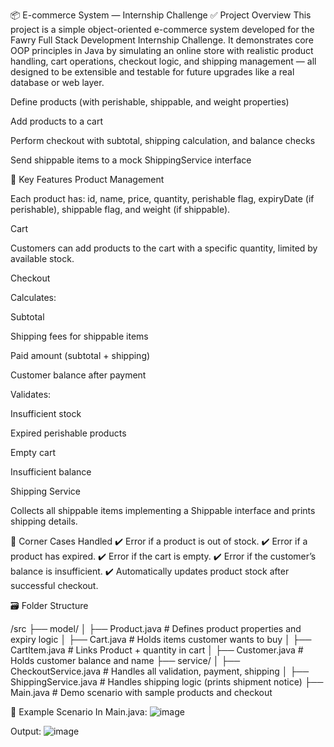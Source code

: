 📦 E-commerce System — Internship Challenge
✅ Project Overview
This project is a simple object-oriented e-commerce system developed for the Fawry Full Stack Development Internship Challenge.
It demonstrates core OOP principles in Java by simulating an online store with realistic product handling, cart operations, checkout logic, and shipping management — all designed to be extensible and testable for future upgrades like a real database or web layer.

Define products (with perishable, shippable, and weight properties)

Add products to a cart

Perform checkout with subtotal, shipping calculation, and balance checks

Send shippable items to a mock ShippingService interface

🛒 Key Features
Product Management

Each product has: id, name, price, quantity, perishable flag, expiryDate (if perishable), shippable flag, and weight (if shippable).

Cart

Customers can add products to the cart with a specific quantity, limited by available stock.

Checkout

Calculates:

Subtotal

Shipping fees for shippable items

Paid amount (subtotal + shipping)

Customer balance after payment

Validates:

Insufficient stock

Expired perishable products

Empty cart

Insufficient balance

Shipping Service

Collects all shippable items implementing a Shippable interface and prints shipping details.


🧩 Corner Cases Handled
✔️ Error if a product is out of stock.
✔️ Error if a product has expired.
✔️ Error if the cart is empty.
✔️ Error if the customer’s balance is insufficient.
✔️ Automatically updates product stock after successful checkout.

🗃️ Folder Structure

/src
 ├── model/
 │   ├── Product.java         # Defines product properties and expiry logic
 │   ├── Cart.java            # Holds items customer wants to buy
 │   ├── CartItem.java        # Links Product + quantity in cart
 │   ├── Customer.java        # Holds customer balance and name
 ├── service/
 │   ├── CheckoutService.java # Handles all validation, payment, shipping
 │   ├── ShippingService.java # Handles shipping logic (prints shipment notice)
 ├── Main.java                # Demo scenario with sample products and checkout


📄 Example Scenario
In Main.java:
![image](https://github.com/user-attachments/assets/89eed8db-7cf2-42b3-9175-578bb0528646)

Output:
![image](https://github.com/user-attachments/assets/eb4eccf0-533b-4df2-a17c-dabb4b28ccb6)
